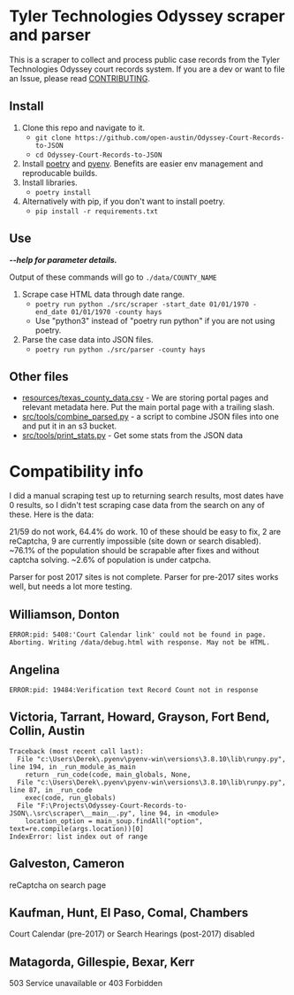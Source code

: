 # Tyler Technologies Odyssey scraper and parser

This is a scraper to collect and process public case records from the Tyler Technologies Odyssey court records system. If you are a dev or want to file an Issue, please read [CONTRIBUTING](CONTRIBUTING.md).

## Install

1. Clone this repo and navigate to it.
   - `git clone https://github.com/open-austin/Odyssey-Court-Records-to-JSON`
   - `cd Odyssey-Court-Records-to-JSON`
1. Install [poetry](https://python-poetry.org/docs/#installation) and [pyenv](https://github.com/pyenv/pyenv#installation). Benefits are easier env management and reproducable builds.
1. Install libraries.
   - `poetry install`
1. Alternatively with pip, if you don't want to install poetry.
   - `pip install -r requirements.txt`

## Use

_**--help for parameter details.**_

Output of these commands will go to `./data/COUNTY_NAME`

1. Scrape case HTML data through date range.
   - `poetry run python ./src/scraper -start_date 01/01/1970 -end_date 01/01/1970 -county hays`
   - Use "python3" instead of "poetry run python" if you are not using poetry.
1. Parse the case data into JSON files.
   - `poetry run python ./src/parser -county hays`

## Other files

- [resources/texas_county_data.csv](resources/texas_county_data.csv) - We are storing portal pages and relevant metadata here. Put the main portal page with a trailing slash.
- [src/tools/combine_parsed.py](src/tools/combine_parsed.py) - a script to combine JSON files into one and put it in an s3 bucket.
- [src/tools/print_stats.py](src/tools/print_stats.py) - Get some stats from the JSON data

# Compatibility info

I did a manual scraping test up to returning search results, most dates have 0 results, so I didn't test scraping case data from the search on any of these. Here is the data:

21/59 do not work, 64.4% do work. 10 of these should be easy to fix, 2 are reCaptcha, 9 are currently impossible (site down or search disabled). ~76.1% of the population should be scrapable after fixes and without captcha solving. ~2.6% of population is under catpcha.

Parser for post 2017 sites is not complete. Parser for pre-2017 sites works well, but needs a lot more testing.

## Williamson, Donton

```
ERROR:pid: 5408:'Court Calendar link' could not be found in page. Aborting. Writing /data/debug.html with response. May not be HTML.
```

## Angelina

```
ERROR:pid: 19484:Verification text Record Count not in response
```

## Victoria, Tarrant, Howard, Grayson, Fort Bend, Collin, Austin

```
Traceback (most recent call last):
  File "c:\Users\Derek\.pyenv\pyenv-win\versions\3.8.10\lib\runpy.py", line 194, in _run_module_as_main
    return _run_code(code, main_globals, None,
  File "c:\Users\Derek\.pyenv\pyenv-win\versions\3.8.10\lib\runpy.py", line 87, in _run_code
    exec(code, run_globals)
  File "F:\Projects\Odyssey-Court-Records-to-JSON\.\src\scraper\__main__.py", line 94, in <module>
    location_option = main_soup.findAll("option", text=re.compile(args.location))[0]
IndexError: list index out of range
```

## Galveston, Cameron

reCaptcha on search page

## Kaufman, Hunt, El Paso, Comal, Chambers

Court Calendar (pre-2017) or Search Hearings (post-2017) disabled

## Matagorda, Gillespie, Bexar, Kerr

503 Service unavailable or 403 Forbidden
